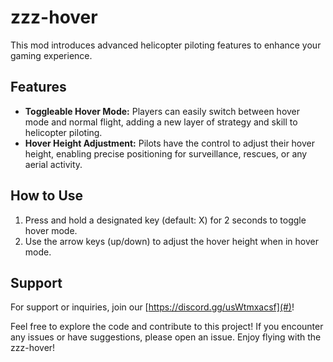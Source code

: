 # zzz-hover

This mod introduces advanced helicopter piloting features to enhance your gaming experience.

## Features

- **Toggleable Hover Mode:** Players can easily switch between hover mode and normal flight, adding a new layer of strategy and skill to helicopter piloting.
- **Hover Height Adjustment:** Pilots have the control to adjust their hover height, enabling precise positioning for surveillance, rescues, or any aerial activity.

## How to Use

1. Press and hold a designated key (default: X) for 2 seconds to toggle hover mode.
2. Use the arrow keys (up/down) to adjust the hover height when in hover mode.

## Support

For support or inquiries, join our [https://discord.gg/usWtmxacsf](#)!

Feel free to explore the code and contribute to this project! If you encounter any issues or have suggestions, please open an issue. Enjoy flying with the zzz-hover!
